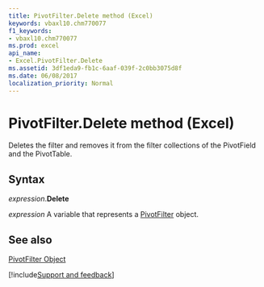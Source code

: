 ```yaml
---
title: PivotFilter.Delete method (Excel)
keywords: vbaxl10.chm770077
f1_keywords:
- vbaxl10.chm770077
ms.prod: excel
api_name:
- Excel.PivotFilter.Delete
ms.assetid: 3df1eda9-fb1c-6aaf-039f-2c0bb3075d8f
ms.date: 06/08/2017
localization_priority: Normal
---
```



# PivotFilter.Delete method (Excel)

Deletes the filter and removes it from the filter collections of the PivotField and the PivotTable.


## Syntax

_expression_.**Delete**

_expression_ A variable that represents a [PivotFilter](Excel.PivotFilter.md) object.


## See also


[PivotFilter Object](Excel.PivotFilter.md)

[!include[Support and feedback](~/includes/feedback-boilerplate.md)]